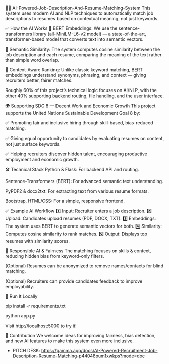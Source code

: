 🤖✨ AI-Powered-Job-Description-And-Resume-Matching-System
This system uses modern AI and NLP techniques to automatically match job descriptions to resumes based on contextual meaning, not just keywords.

✅ How the AI Works
📌 BERT Embeddings: We use the sentence-transformers library (all-MiniLM-L6-v2 model) — a state-of-the-art, transformer-based model that converts text into semantic vectors.

📌 Semantic Similarity: The system computes cosine similarity between the job description and each resume, comparing the meaning of the text rather than simple word overlap.

📌 Context-Aware Ranking: Unlike classic keyword matching, BERT embeddings understand synonyms, phrasing, and context — giving recruiters better, fairer matches.

Roughly 60% of this project’s technical logic focuses on AI/NLP, with the other 40% supporting backend routing, file handling, and the user interface.

🌍 Supporting SDG 8 — Decent Work and Economic Growth
This project supports the United Nations Sustainable Development Goal 8 by:

✅ Promoting fair and inclusive hiring through skill-based, bias-reduced matching.

✅ Giving equal opportunity to candidates by evaluating resumes on content, not just surface keywords.

✅ Helping recruiters discover hidden talent, encouraging productive employment and economic growth.

🛠️ Technical Stack
Python & Flask: For backend API and routing.

Sentence-Transformers (BERT): For advanced semantic text understanding.

PyPDF2 & docx2txt: For extracting text from various resume formats.

Bootstrap, HTML/CSS: For a simple, responsive frontend.

✅ Example AI Workflow
1️⃣ Input: Recruiter enters a job description.
2️⃣ Upload: Candidates upload resumes (PDF, DOCX, TXT).
3️⃣ Embeddings: The system uses BERT to generate semantic vectors for both.
4️⃣ Similarity: Computes cosine similarity to rank matches.
5️⃣ Output: Displays top resumes with similarity scores.

📌 Responsible AI & Fairness
The matching focuses on skills & context, reducing hidden bias from keyword-only filters.

(Optional) Resumes can be anonymized to remove names/contacts for blind matching.

(Optional) Recruiters can provide candidates feedback to improve employability.

🚀 Run It Locally

pip install -r requirements.txt

python app.py

Visit http://localhost:5000 to try it!

📣 Contribution
We welcome ideas for improving fairness, bias detection, and new AI features to make this system even more inclusive.
  
- PITCH DESK: https://gamma.app/docs/AI-Powered-Recruitment-Job-Description-Resume-Matching-p44048pum1xwkps?mode=doc



